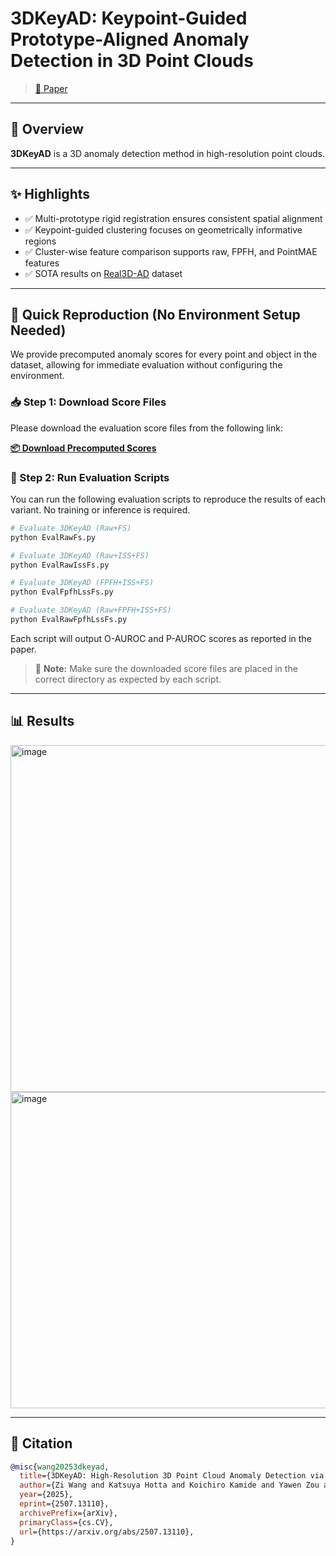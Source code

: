 # 3DKeyAD: Keypoint-Guided Prototype-Aligned Anomaly Detection in 3D Point Clouds
> [📄 Paper](https://arxiv.org/abs/2507.13110)  
---

## 📌 Overview

**3DKeyAD** is a 3D anomaly detection method in high-resolution point clouds.

---

## ✨ Highlights

- ✅ Multi-prototype rigid registration ensures consistent spatial alignment
- ✅ Keypoint-guided clustering focuses on geometrically informative regions
- ✅ Cluster-wise feature comparison supports raw, FPFH, and PointMAE features
- ✅ SOTA results on [Real3D-AD](https://github.com/M-3LAB/Real3D-AD) dataset

---
## 🔄 Quick Reproduction (No Environment Setup Needed)

We provide precomputed anomaly scores for every point and object in the dataset, allowing for immediate evaluation without configuring the environment.

### 📥 Step 1: Download Score Files
Please download the evaluation score files from the following link:

**[📦 Download Precomputed Scores](#)** <!-- TODO: Replace with actual download URL -->

### 🧪 Step 2: Run Evaluation Scripts
You can run the following evaluation scripts to reproduce the results of each variant. No training or inference is required.

```bash
# Evaluate 3DKeyAD (Raw+FS)
python EvalRawFs.py

# Evaluate 3DKeyAD (Raw+ISS+FS)
python EvalRawIssFs.py

# Evaluate 3DKeyAD (FPFH+ISS+FS)
python EvalFpfhLssFs.py

# Evaluate 3DKeyAD (Raw+FPFH+ISS+FS)
python EvalRawFpfhLssFs.py
```

Each script will output O-AUROC and P-AUROC scores as reported in the paper.

> 📝 **Note:** Make sure the downloaded score files are placed in the correct directory as expected by each script.

---
## 📊 Results
<img width="1062" height="555" alt="image" src="https://github.com/user-attachments/assets/eb5cf97c-1d1e-46ff-931b-1d2546443947" />
<img width="1068" height="506" alt="image" src="https://github.com/user-attachments/assets/11479ded-5b68-4c3a-b239-66e194a9c82f" />

---
## 📖 Citation
```bibtex
@misc{wang20253dkeyad,
  title={3DKeyAD: High-Resolution 3D Point Cloud Anomaly Detection via Keypoint-Guided Point Clustering}, 
  author={Zi Wang and Katsuya Hotta and Koichiro Kamide and Yawen Zou and Chao Zhang and Jun Yu},
  year={2025},
  eprint={2507.13110},
  archivePrefix={arXiv},
  primaryClass={cs.CV},
  url={https://arxiv.org/abs/2507.13110}, 
}

